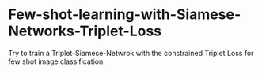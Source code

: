 # Few-shot-learning-with-Siamese-Networks-Triplet-Loss
Try to train a Triplet-Siamese-Netwrok with the constrained Triplet Loss for few shot image classification.
